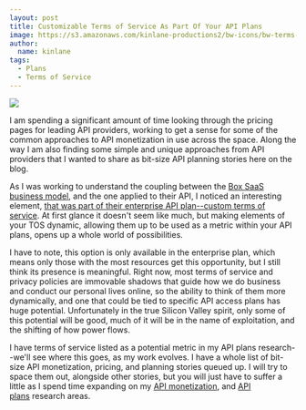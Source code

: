 ```yaml
---
layout: post
title: Customizable Terms of Service As Part Of Your API Plans
image: https://s3.amazonaws.com/kinlane-productions2/bw-icons/bw-terms-conditions.png
author:
  name: kinlane
tags:
  - Plans
  - Terms of Service
---
```

[![](https://s3.amazonaws.com/kinlane-productions2/bw-icons/bw-terms-conditions.png)](http://tos.apievangelist.com/)

I am spending a significant amount of time looking through the pricing pages for leading API providers, working to get a sense for some of the common approaches to API monetization in use across the space. Along the way I am also finding some simple and unique approaches from API providers that I wanted to share as bit-size API planning stories here on the blog.

As I was working to understand the coupling between the [Box SaaS business model](https://www.box.com), and the one applied to their API, I noticed an interesting element, [that was part of their enterprise API plan--custom terms of service](https://www.box.com/pricing/). At first glance it doesn't seem like much, but making elements of your TOS dynamic, allowing them up to be used as a metric within your API plans, opens up a whole world of possibilities. 

I have to note, this option is only available in the enterprise plan, which means only those with the most resources get this opportunity, but I still think its presence is meaningful. Right now, most terms of service and privacy policies are immovable shadows that guide how we do business and conduct our personal lives online, so the ability to think of them more dynamically, and one that could be tied to specific API access plans has huge potential. Unfortunately in the true Silicon Valley spirit, only some of this potential will be good, much of it will be in the name of exploitation, and the shifting of how power flows.

I have terms of service listed as a potential metric in my API plans research--we'll see where this goes, as my work evolves. I have a whole list of bit-size API monetization, pricing, and planning stories queued up. I will try to space them out, alongside other stories, but you will just have to suffer a little as I spend time expanding on my [API monetization](http://monetization.apievangelist.com/), and [API plans](http://plans.apievangelist.com/) research areas.